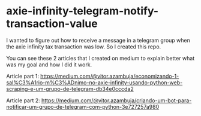 # axie-infinity-telegram-notify-transaction-value
 I wanted to figure out how to receive a message  in a telegram group when the axie infinity tax transaction was low. So I created this repo.

You can see these 2 articles that I created on medium to explain better what was my goal and how I did it work.

Article part 1:
https://medium.com/@vitor.azambuja/economizando-1-sal%C3%A1rio-m%C3%ADnimo-no-axie-infinity-usando-python-web-scraping-e-um-grupo-de-telegram-db34e0cccda2


Article part 2:
https://medium.com/@vitor.azambuja/criando-um-bot-para-notificar-um-grupo-de-telegram-com-python-3e727257a980
